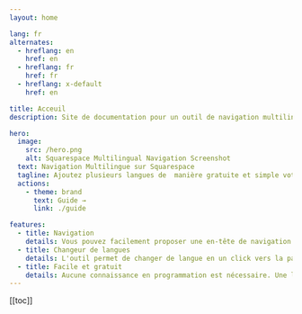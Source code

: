 ```yaml
---
layout: home

lang: fr
alternates:
  - hreflang: en
    href: en
  - hreflang: fr
    href: fr
  - hreflang: x-default
    href: en

title: Acceuil
description: Site de documentation pour un outil de navigation multilingue sur Squarespace

hero:
  image:
    src: /hero.png
    alt: Squarespace Multilingual Navigation Screenshot
  text: Navigation Multilingue sur Squarespace
  tagline: Ajoutez plusieurs langues de  manière gratuite et simple votre site Squarespace
  actions:
    - theme: brand 
      text: Guide →
      link: ./guide

features:
  - title: Navigation
    details: Vous pouvez facilement proposer une en-tête de navigation adaptée à la langue choisie par l'utilisateur
  - title: Changeur de langues
    details: L'outil permet de changer de langue en un click vers la page correspondate
  - title: Facile et gratuit
    details: Aucune connaissance en programmation est nécessaire. Une ligne de code pour inserer l'outil et une customisation facile à maintenir. Le code source est hébergé sur unpkg.com donc il n'est pas possible de le modifier et l'éliminer.
---
```


[[toc]]